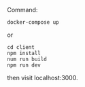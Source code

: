 Command:

```
docker-compose up
```

or

```
cd client
npm install
num run build
npm run dev
```

then visit localhost:3000.


